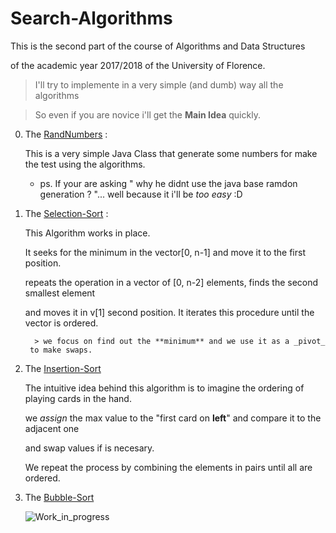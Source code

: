 # Search-Algorithms

This is the second part of the course of Algorithms and Data Structures 

of the academic year 2017/2018 of the University of Florence. 

>  I'll try to implemente in a very simple (and dumb) way all the algorithms

>  So even if you are novice i'll get the **Main Idea** quickly.

0. The [RandNumbers](https://github.com/DanerSound/Search-Algorithms/tree/master/randNumbers) :

   This is a very simple Java Class that generate some numbers for make the test using the algorithms.
   
      * ps. If your are asking " why he didnt use the java base ramdon generation ? "... well because it i'll be _too easy_ :D
      
1. The [Selection-Sort](https://github.com/DanerSound/Search-Algorithms/tree/sequential-sort) :

   This Algorithm works in place.
   
   It seeks for the minimum in the vector[0, n-1] and move it to the first position.
   
   repeats the operation in a vector of [0, n-2] elements, finds the second smallest element 
   
   and moves it in v[1] second position. It iterates this procedure until the vector is ordered.
   
         > we focus on find out the **minimum** and we use it as a _pivot_ 
        to make swaps.
   
   
2. The [Insertion-Sort](https://github.com/DanerSound/Search-Algorithms/tree/Insertion-sort/Search-algorithms/src/base)

   The intuitive idea behind this algorithm is to imagine the ordering of playing cards in the hand.
   
   we _assign_ the max value to the "first card on **left**" and compare it to the adjacent one 
   
   and swap values if is necesary.
   
   We repeat the process by combining the elements in pairs until all are ordered.
   
3. The [Bubble-Sort]()

   ![Work_in_progress](http://cliffordgarstang.com/wp-content/uploads/2013/01/Work_in_progress.png)
      
